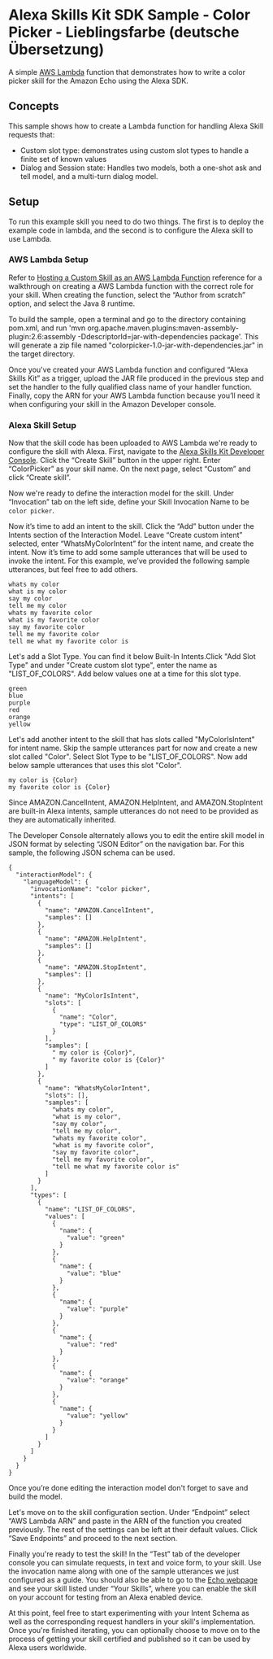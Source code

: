 ﻿# Alexa Skills Kit SDK Sample - Color Picker - Lieblingsfarbe (deutsche Übersetzung)
A simple [AWS Lambda](http://aws.amazon.com/lambda) function that demonstrates how to write a color picker skill for the Amazon Echo using the Alexa SDK.



## Concepts
This sample shows how to create a Lambda function for handling Alexa Skill requests that:

- Custom slot type: demonstrates using custom slot types to handle a finite set of known values
- Dialog and Session state: Handles two models, both a one-shot ask and tell model, and a multi-turn dialog model.

## Setup
To run this example skill you need to do two things. The first is to deploy the example code in lambda, and the second is to configure the Alexa skill to use Lambda.

### AWS Lambda Setup
Refer to [Hosting a Custom Skill as an AWS Lambda Function](https://developer.amazon.com/docs/custom-skills/host-a-custom-skill-as-an-aws-lambda-function.html) reference for a walkthrough on creating a AWS Lambda function with the correct role for your skill. When creating the function, select the “Author from scratch” option, and select the Java 8 runtime. 

To build the sample, open a terminal and go to the directory containing pom.xml, and run 'mvn org.apache.maven.plugins:maven-assembly-plugin:2.6:assembly -DdescriptorId=jar-with-dependencies package'. This will generate a zip file named "colorpicker-1.0-jar-with-dependencies.jar" in the target directory.

Once you've created your AWS Lambda function and configured “Alexa Skills Kit” as a trigger, upload the JAR file produced in the previous step and set the handler to the fully qualified class name of your handler function. Finally, copy the ARN for your AWS Lambda function because you’ll need it when configuring your skill in the Amazon Developer console.

### Alexa Skill Setup
Now that the skill code has been uploaded to AWS Lambda we're ready to configure the skill with Alexa. First, navigate to the [Alexa Skills Kit Developer Console](https://developer.amazon.com/alexa/console/ask). Click the “Create Skill” button in the upper right. Enter “ColorPicker” as your skill name. On the next page,  select “Custom” and click “Create skill”.
 
Now we're ready to define the interaction model for the skill. Under “Invocation” tab on the left side, define your Skill Invocation Name to be `color picker`. 
 
Now it’s time to add an intent to the skill. Click the “Add” button under the Intents section of the Interaction Model. Leave “Create custom intent” selected, enter “WhatsMyColorIntent” for the intent name, and create the intent. Now it’s time to add some sample utterances that will be used to invoke the intent. For this example, we’ve provided the following sample utterances, but feel free to add others. 

```
whats my color
what is my color
say my color
tell me my color
whats my favorite color
what is my favorite color
say my favorite color
tell me my favorite color
tell me what my favorite color is
```
Let's add a Slot Type. You can find it below Built-In Intents.Click "Add Slot Type" and under "Create custom slot type", enter the name as "LIST\_OF\_COLORS". Add below values one at a time for this slot type.

```
green
blue
purple
red
orange
yellow
```

Let's add another intent to the skill that has slots called "MyColorIsIntent" for intent name. Skip the sample utterances part for now and create a new slot called "Color". Select Slot Type to be "LIST\_OF\_COLORS".
Now add below sample utterances that uses this slot "Color".

```
my color is {Color}
my favorite color is {Color}
```

Since AMAZON.CancelIntent, AMAZON.HelpIntent, and AMAZON.StopIntent are built-in Alexa intents, sample utterances do not need to be provided as they are automatically inherited.

The Developer Console alternately allows you to edit the entire skill model in JSON format by selecting “JSON Editor” on the navigation bar. For this sample, the following JSON schema can be used.

```
{
  "interactionModel": {
    "languageModel": {
      "invocationName": "color picker",
      "intents": [
        {
          "name": "AMAZON.CancelIntent",
          "samples": []
        },
        {
          "name": "AMAZON.HelpIntent",
          "samples": []
        },
        {
          "name": "AMAZON.StopIntent",
          "samples": []
        },
        {
          "name": "MyColorIsIntent",
          "slots": [
            {
              "name": "Color",
              "type": "LIST_OF_COLORS"
            }
          ],
          "samples": [
            " my color is {Color}",
            " my favorite color is {Color}"
          ]
        },
        {
          "name": "WhatsMyColorIntent",
          "slots": [],
          "samples": [
            "whats my color",
            "what is my color",
            "say my color",
            "tell me my color",
            "whats my favorite color",
            "what is my favorite color",
            "say my favorite color",
            "tell me my favorite color",
            "tell me what my favorite color is"
          ]
        }
      ],
      "types": [
        {
          "name": "LIST_OF_COLORS",
          "values": [
            {
              "name": {
                "value": "green"
              }
            },
            {
              "name": {
                "value": "blue"
              }
            },
            {
              "name": {
                "value": "purple"
              }
            },
            {
              "name": {
                "value": "red"
              }
            },
            {
              "name": {
                "value": "orange"
              }
            },
            {
              "name": {
                "value": "yellow"
              }
            }
          ]
        }
      ]
    }
  }
}
```

Once you’re done editing the interaction model don't forget to save and build the model.
 
Let's move on to the skill configuration section. Under “Endpoint” select “AWS Lambda ARN” and paste in the ARN of the function you created previously. The rest of the settings can be left at their default values. Click “Save Endpoints” and proceed to the next section.
 
Finally you're ready to test the skill! In the “Test” tab of the developer console you can simulate requests, in text and voice form, to your skill. Use the invocation name along with one of the sample utterances we just configured as a guide. You should also be able to go to the [Echo webpage](http://echo.amazon.com/#skills) and see your skill listed under “Your Skills”, where you can enable the skill on your account for testing from an Alexa enabled device.
 
At this point, feel free to start experimenting with your Intent Schema as well as the corresponding request handlers in your skill's implementation. Once you're finished iterating, you can optionally choose to move on to the process of getting your skill certified and published so it can be used by Alexa users worldwide.
